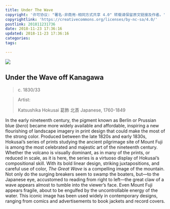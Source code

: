 ```yaml
---
title: Under The Wave
copyright: '许可协议: "署名-非商用-相同方式共享 4.0" 转载请保留原文链接及作者。'
copyrightlink: 'https://creativecommons.org/licenses/by-nc-sa/4.0/'
postlink: 201811231736
date: 2018-11-23 17:36:16
updated: 2018-11-23 17:36:16
categories:
tags:

---
```


![](https://coolrc-blog.oss-cn-shenzhen.aliyuncs.com/18-11-23/15250733.jpg_webp)

<!--more-->

## Under the Wave off Kanagawa

>  c. 1830/33

>  Artist:
>
>  Katsushika Hokusai 葛飾 北斎 
>  Japanese, 1760-1849



In the early nineteenth century, the pigment known as Berlin or Prussian blue (*bero*) became more widely available and affordable, inspiring a new flourishing of landscape imagery in print design that could make the most of the strong color. Produced between the late 1820s and early 1830s, Hokusai’s series of prints studying the ancient pilgrimage site of Mount Fuji is among the most celebrated and majestic art of the nineteenth century. Whether the volcano is visually dominant, as in many of the prints, or reduced in scale, as it is here, the series is a virtuoso display of Hokusai’s compositional skill. With its bold linear design, striking juxtapositions, and careful use of color, *The Great Wave* is a compelling image of the mountain. Not only do the surging breakers seem to swamp the boaters, but—to the Japanese eye, accustomed to reading from right to left—the great claw of a wave appears almost to tumble into the viewer’s face. Even Mount Fuji appears fragile, about to be engulfed by the uncontrollable energy of the water. This iconic image has been used widely in contemporary designs, ranging from comics and advertisements to book jackets and record covers.